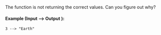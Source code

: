 The function is not returning the correct values. Can you figure out why?

#### Example (Input --> Output ):

```3 --> "Earth"```